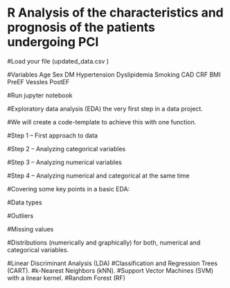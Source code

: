 # R Analysis of the characteristics and prognosis of the patients undergoing PCI

#Load your file (updated_data.csv ) 

#Variables Age	Sex	DM	Hypertension	Dyslipidemia	Smoking	CAD	CRF	BMI	PreEF	Vessles	PostEF

#Run jupyter notebook


#Exploratory data analysis (EDA) the very first step in a data project. 

#We will create a code-template to achieve this with one function.

#Step 1 – First approach to data

#Step 2 – Analyzing categorical variables

#Step 3 – Analyzing numerical variables

#Step 4 – Analyzing numerical and categorical at the same time

#Covering some key points in a basic EDA:

#Data types

#Outliers

#Missing values

#Distributions (numerically and graphically) for both, numerical and categorical variables.


#Linear Discriminant Analysis (LDA)
#Classification and Regression Trees (CART).
#k-Nearest Neighbors (kNN).
#Support Vector Machines (SVM) with a linear kernel.
#Random Forest (RF)



